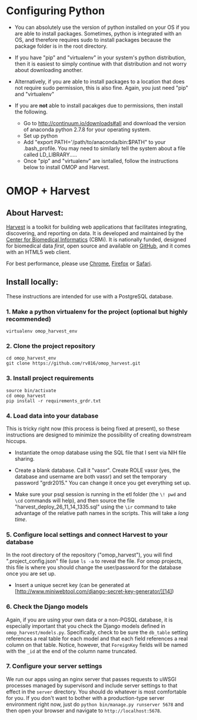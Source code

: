 # Configuring Python


- You can absolutely use the version of python installed on your OS if you are able to install packages. Sometimes, python is integrated with an OS, and therefore requires sudo to install packages because the package folder is in the root directory. 
- If you have "pip" and "virtualenv" in your system's python distribution, then it is easiest to simply continue with that distribution and not worry about downloading another.
- Alternatively, if you are able to install packages to a location that does not require sudo permission, this is also fine. Again, you just need "pip" and "virtualenv"


- If you are **not** able to install pacakges due to permissions, then install the following.

    - Go to http://continuum.io/downloads#all and download the version of anaconda python 2.7.8 for your operating system. 
    - Set up python
    - Add "export PATH='/path/to/anaconda/bin:$PATH" to your .bash_profile. You may need to similarly tell the system about a file called LD_LIBRARY..... 
    - Once "pip" and "virtualenv" are isntalled, follow the instructions below to install OMOP and Harvest.


# OMOP + Harvest


## About Harvest:

[Harvest][6] is a toolkit for building web applications that facilitates integrating, discovering, and reporting on data. It is developed and maintained by the [Center for Biomedical Informatics][7] (CBMi). It is nationally funded, designed for biomedical data _first_, open source and available on [GitHub][8], and it comes with an HTML5 web client.

For best performance, please use [Chrome][9], [Firefox][10] or [Safari][11].

## Install locally:

These instructions are intended for use with a PostgreSQL database.

### 1. Make a python virtualenv for the project (optional but highly recommended)

    virtualenv omop_harvest_env

### 2. Clone the project repository

    cd omop_harvest_env
    git clone https://github.com/rv816/omop_harvest.git

### 3. Install project requirements

    source bin/activate
    cd omop_harvest
    pip install -r requirements_grdr.txt

### 4. Load data into your database

This is tricky right now (this process is being fixed at present), so these instructions are designed to minimize the possibility of creating downstream hiccups. 

- Instantiate the omop database using the SQL file that I sent via NIH file sharing.
    
- Create a blank database. Call it "vassr". Create ROLE vassr (yes, the database and username are both vassr) and set the temporary password "grdr2015." You can change it once you get everything set up.
    
- Make sure your psql session is running in the etl folder (the `\! pwd` and `\cd` commands will help), and then source the file "harvest_deploy_26_11_14_1335.sql" using the `\ir` command to take advantage of the relative path names in the scripts. This will take a _long time_.
    

### 5. Configure local settings and connect Harvest to your database



In the root directory of the repository ("omop_harvest"), you will find ".project_config.json" file (use <code>ls -a</code> to reveal the file. For omop projects, this file is where you should change the user/password for the database once you are set up.
- Insert a unique secret key (can be generated at [http://www.miniwebtool.com/django-secret-key-generator/][14])



### 6. Check the Django models

Again, if you are using your own data or a non-PGSQL database, it is especially important that you check the Django models defined in `omop_harvest/models.py`. 
Specifically, check to be sure the `db_table` setting references a real table for each model and that each field references a real column on that table. Notice, however, that `ForeignKey` fields will be named with the `_id` at the end of the column name truncated. 


### 7. Configure your server settings

We run our apps using an nginx server that passes requests to uWSGI processes managed by supervisord and include server settings to that effect in the `server` directory. You should do whatever is most comfortable for you. 
If you don't want to bother with a production-type server environment right now, just do `python bin/manage.py runserver 5678` and then open your browser and navigate to `http://localhost:5678`.

[1]:    http://resrhtiuws06.research.chop.edu/omop/query/ "Query OMOP Harvest"
[2]:    http://resrhtiuws06.research.chop.edu/omop/register/ "Register for OMOP Harvest access"
[3]:    http://omop.org "OMOP"
[4]:    http://omop.org/CDM "OMOP CDM"
[5]:    http://omop.org/OSIM2 "OMOP OSIM2"
[6]:    http://harvest.research.chop.edu "Harvest Site"
[7]:    http://cbmi.research.chop.edu "CBMi Home"
[8]:    https://github.com/cbmi/harvest/ "Harvest GitHub"
[9]:    http://www.google.com/chrome "Chrome Browser"
[10]:   http://www.mozilla.org "Firefox Browser"
[11]:   http://www.apple.com/safari/ "Safari Browser"
[12]:   http://omop.org/Vocabularies "OMOP Vocabularies"
[13]:   http://omop.org/OSIM2 "OMOP OSIM2"
[14]:   http://www.miniwebtool.com/django-secret-key-generator/ "Secret Key Generator"
[15]:   https://docs.djangoproject.com/en/1.5/ref/settings/#databases "Django Database Settings"
